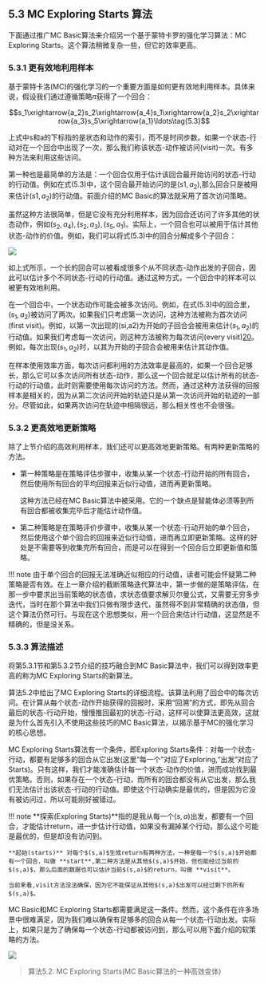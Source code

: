 ## 5.3 MC Exploring Starts 算法

下面通过推广MC Basic算法来介绍另一个基于蒙特卡罗的强化学习算法：MC Exploring Starts。这个算法稍微复杂一些，但它的效率更高。

### 5.3.1 更有效地利用样本

基于蒙特卡洛(MC)的强化学习的一个重要方面是如何更有效地利用样本。具体来说，假设我们通过遵循策略$\pi$获得了一个回合：

$$s_1\xrightarrow{a_2}s_2\xrightarrow{a_4}s_1\xrightarrow{a_2}s_2\xrightarrow{a_3}s_5\xrightarrow{a_1}\ldots\tag{5.3}$$


上式中s和a的下标指的是状态和动作的索引，而不是时间步数。如果一个状态-行动对在一个回合中出现了一次，那么我们称该状态-动作被访问(visit)一次。有多种方法来利用这些访问。

第一种也是最简单的方法是：一个回合仅用于估计该回合最开始访问的状态-行动的行动值。例如在式$(5.3)$中，这个回合最开始访问的是$(s1, a_2)$,那么回合只是被用来估计$(s1, a_2)$的行动值。前面介绍的MC Basic的算法就采用了首次访问策略。

虽然这种方法很简单，但是它没有充分利用样本，因为回合还访问了许多其他的状态动作，例如$(s_2,a_4),(s_2,a_3),(s_5,a_1)$。实际上，一个回合也可以被用于估计其他状态-动作的价值。例如，我们可以将式$(5.3)$中的回合分解成多个子回合：

 ![](../img/05/11.png)

如上式所示，一个长的回合可以被看成很多个从不同状态-动作出发的子回合，因此可以估计多个不同状态-行动的行动值。通过这种方式，一个回合中的样本可以被更有效地利用。

在一个回合中，一个状态动作可能会被多次访问。例如，在式$(5.3)$中的回合里，$(s_1,a_2)$被访问了两次。如果我们只考虑第一次访问，这种方法被称为首次访问(first visit)。例如，以第一次出现的(si,a2)为开始的子回合会被用来估计$(s_1,a_2)$的行动值。如果我们考虑每一次访问，则这种方法被称为每次访问(every visit)[20](https://link.springer.com/book/10.1007/978-3-031-01551-9)。例如，每次出现$(s_1,a_2)$时，以其为开始的子回合会被用来估计其动作值。

在样本使用效率方面，每次访问都利用的方法效率是最高的，如果一个回合足够长，那么它可以多次访问所有状态-动作，那么这一个回合就足以估计所有的状态-行动的行动值，此时则需要使用每次访问的方法。然而，通过这种方法获得的回报样本是相关的，因为从第二次访问开始的轨迹只是从第一次访问开始的轨迹的一部分。尽管如此，如果两次访问在轨迹中相隔很远，那么相关性也不会很强。

### 5.3.2 更高效地更新策略

除了上节介绍的高效利用样本，我们还可以更高效地更新策略。有两种更新策略的方法。

- 第一种策略是在策略评估步骤中，收集从某一个状态-行动开始的所有回合，然后使用所有回合的平均回报来近似行动值，进而再更新策略。
  
  这种方法已经在MC Basic算法中被采用。它的一个缺点是智能体必须等到所有回合都被收集完毕后才能估计动作值。

- 第二种策略是在策略评价步骤中，收集从某一个状态-行动开始的单个回合，然后使用这个单个回合的回报来近似行动值，进而再立即更新策略。这样的好处是不需要等到收集完所有回合，而是可以在得到一个回合后立即更新值和策略。

!!! note
    由于单个回合的回报无法准确近似相应的行动值，读者可能会怀疑第二种策略是否有效。在上一章介绍的截断策略迭代算法中，第一步做的是策略评估，在那一步中要求出当前策略的状态值，求状态值要求解贝尔曼公式，又需要无穷多步迭代，当时在那个算法中我们只做有限步迭代，虽然得不到非常精确的状态值，但这个算法仍然可行。与现在这个思想类似，用一个回合来估计行动值，这显然是不精确的，但是没关系。

### 5.3.3 算法描述

将第$5.3.1$节和第$5.3.2$节介绍的技巧融合到MC Basic算法中，我们可以得到效率更高的称为MC Exploring Starts的新算法。

算法$5.2$中给出了MC Exploring Starts的详细流程。该算法利用了回合中的每次访问。在计算从每个状态-动作开始获得的回报时，采用“回溯”的方式，即先从回合最后的状态-行动开始，慢慢推回最初的状态-行动，这样可以使算法更高效，这就是为什么首先引入不使用这些技巧的MC Basic算法，以揭示基于MC的强化学习的核心思想。

MC Exploring Starts算法有一个条件，即Exploring Starts条件：对每一个状态-行动，都要有足够多的回合从它出发(这里“每一个”对应了Exploring,“出发”对应了Starts)。只有这样，我们才能准确估计每一个状态-动作的价值，进而成功找到最优策略。否则，如果存在一个状态-行动，而所有的回合都没有从它出发，那么我们无法估计出该状态-行动的行动值。即使这个行动确实是最优的，但是因为它没有被访问过，所以可能刚好被错过。

!!! note
    **探索(Exploring Starts)**指的是我从每一个$(s,a)$出发，都要有一个回合，才能估计return，进一步估计行动值，如果没有漏掉某个行动，那么这个可能是最优的，但是却没有访问到。

    **起始(starts)** 对每个$(s,a)$生成return有两种方法，一种是每一个$(s,a)$开始都有一个回合，叫做 **start**,第二种方法是从其他$(s,a)$开始，但也能经过当前的$(s,a)$，那么后面的数据也可以估计当前$(s,a)$的return，叫做 **visit**。
    
    当前来看,visit方法没法确保，因为它不能保证从其他$(s,a)$出发可以经过剩下的所有$(s,a)$。

    
MC Basic和MC Exploring Starts都需要满足这一条件。然而，这个条件在许多场景中很难满足，因为我们难以确保有足够多的回合从每一个状态-行动出发。实际上，如果只是为了确保每一个状态-行动都被访问到，那么可以用下面介绍的软策略的方法。

 ![](../img/05/9.png)
 >算法$5.2$: MC Exploring Starts(MC Basic算法的一种高效变体)